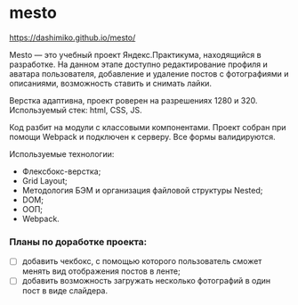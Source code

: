 # mesto

https://dashimiko.github.io/mesto/

Mesto — это учебный проект Яндекс.Практикума, находящийся в разработке. На данном этапе доступно редактирование профиля и аватара пользователя, добавление и удаление постов с фотографиями и описаниями, возможность ставить и снимать лайки.

Верстка адаптивна, проект роверен на разрешениях 1280 и 320. Используемый стек: html, CSS, JS.

Код разбит на модули с классовыми компонентами. Проект собран при помощи Webpack и подключен к серверу. Все формы валидируются.

Используемые технологии:
- Флексбокс-верстка;
- Grid Layout;
- Методология БЭМ и организация файловой структуры Nested;
- DOM;
- ООП;
- Webpack.

### Планы по доработке проекта:

- [ ] добавить чекбокс, с помощью которого пользователь сможет менять вид отображения постов в ленте;
- [ ] добавить возможность загружать несколько фотографий в один пост в виде слайдера.
